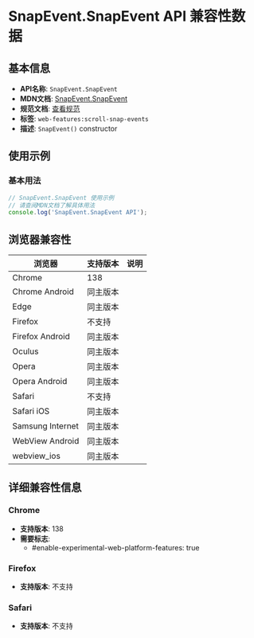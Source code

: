 # SnapEvent.SnapEvent API 兼容性数据

## 基本信息

- **API名称**: `SnapEvent.SnapEvent`
- **MDN文档**: [SnapEvent.SnapEvent](https://developer.mozilla.org/docs/Web/API/SnapEvent/SnapEvent)
- **规范文档**: [查看规范](https://drafts.csswg.org/css-scroll-snap-2/#dom-snapevent-snapevent)
- **标签**: `web-features:scroll-snap-events`
- **描述**: `SnapEvent()` constructor

## 使用示例

### 基本用法

```javascript
// SnapEvent.SnapEvent 使用示例
// 请查阅MDN文档了解具体用法
console.log('SnapEvent.SnapEvent API');
```

## 浏览器兼容性

| 浏览器 | 支持版本 | 说明 |
|--------|----------|------|
| Chrome | 138 |  |
| Chrome Android | 同主版本 |  |
| Edge | 同主版本 |  |
| Firefox | 不支持 |  |
| Firefox Android | 同主版本 |  |
| Oculus | 同主版本 |  |
| Opera | 同主版本 |  |
| Opera Android | 同主版本 |  |
| Safari | 不支持 |  |
| Safari iOS | 同主版本 |  |
| Samsung Internet | 同主版本 |  |
| WebView Android | 同主版本 |  |
| webview_ios | 同主版本 |  |

## 详细兼容性信息

### Chrome

- **支持版本**: 138
- **需要标志**: 
  - #enable-experimental-web-platform-features: true

### Firefox

- **支持版本**: 不支持

### Safari

- **支持版本**: 不支持

